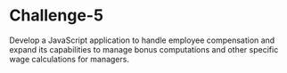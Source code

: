 # Challenge-5

Develop a JavaScript application to handle employee compensation and expand its capabilities to manage bonus computations and other specific wage calculations for managers.
 
